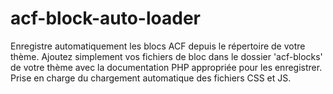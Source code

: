 # acf-block-auto-loader
Enregistre automatiquement les blocs ACF depuis le répertoire de votre thème. Ajoutez simplement vos fichiers de bloc dans le dossier 'acf-blocks' de votre thème avec la documentation PHP appropriée pour les enregistrer. Prise en charge du chargement automatique des fichiers CSS et JS.
